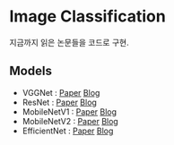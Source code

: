 # Image Classification

지금까지 읽은 논문들을 코드로 구현.

## Models

- VGGNet : [Paper](https://arxiv.org/pdf/1409.1556.pdf) [Blog](https://www.notion.so/pervin0527/VGGNet-VERY-DEEP-CONVOLUTIONAL-NETWORKS-FOR-LARGE-SCALE-IMAGE-RECOGNITION-8e88e520424248b4bc6cba2aad72246b)
- ResNet : [Paper](https://arxiv.org/pdf/1512.03385.pdf) [Blog](https://www.notion.so/pervin0527/ResNet-Deep-Residual-Learning-for-Image-Recognition-fc83704e70254d3499acb285efbe582b)
- MobileNetV1 : [Paper](https://arxiv.org/pdf/1704.04861.pdf) [Blog](https://www.notion.so/pervin0527/MobileNetV1-Efficient-Convolutional-Neural-Networks-for-Mobile-Vision-Applications-e119194461844079ad5b08732d1d2fe7)
- MobileNetV2 : [Paper](https://arxiv.org/pdf/1801.04381.pdf) [Blog](https://www.notion.so/pervin0527/MobileNetV2-Inverted-Residuals-and-Linear-Bottlenecks-40da4063ea724dafb12d3554c55d9f2f)
- EfficientNet : [Paper](https://arxiv.org/pdf/1905.11946.pdf) [Blog](https://www.notion.so/pervin0527/EfficientNet-Rethinking-Model-Scaling-for-Convolutional-Neural-Networks-1fc2e897eb9d43478e78c6a8e8582323)

